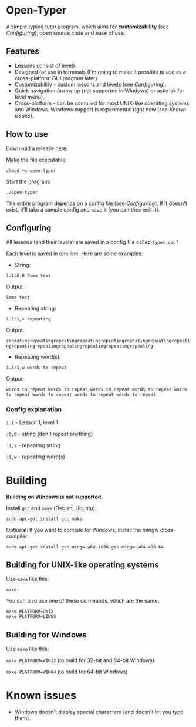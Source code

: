 # Open-Typer

A simple typing tutor program, which aims for **customizability** (see *Configuring*), open source code and ease of use.

## Features

- Lessons consist of levels
- Designed for use in terminals (I'm going to make it possible to use as a cross-platform GUI program later).
- Customizability - custom lessons and levels (see *Configuring*).
- Quick navigation (arrow up (not supported in Windows) or asterisk for level menu).
- Cross-platform - can be compiled for most UNIX-like operating systems and Windows. Windows support is experimental right now (see *Known issues*).

## How to use

Download a release [here](https://github.com/adazem009/Open-Typer/releases/latest).

Make the file executable:

`chmod +x open-typer`

Start the program:

`./open-typer`

The entire program depends on a config file (see *Configuring*). If it doesn't exist, it'll take a sample config and save it (you can then edit it).

## Configuring

All lessons (and their levels) are saved in a config file called `typer.conf`

Each level is saved in one line. Here are some examples:

- String:

`1.1:0,0 Some text`

Output:

`Some text`

- Repeating string:

`1.2:1,s repeating`

Output:

`repeatingrepeatingrepeatingrepeatingrepeatingrepeatingrepeatingrepeatingrepeatingrepeatingrepeatingrepeatingrepeatingrepeating`

- Repeating word(s):

`1.3:1,w words to repeat`

Output:

`words to repeat words to repeat words to repeat words to repeat words to repeat words to repeat words to repeat words to repeat`

### Config explanation

`1.1` - Lesson 1, level 1

`:0,0` - string (don't repeat anything)

`:1,s` - repeating string

`:1,w` - repeating word(s)

# Building 

**Building on Windows is not supported.**

Install `gcc` and `make` (Debian, Ubuntu):

`sudo apt-get install gcc make`

Optional: If you want to compile for Windows, install the mingw cross-compiler:

`sudo apt-get install gcc-mingw-w64-i686 gcc-mingw-w64-x86-64`

## Building for UNIX-like operating systems

Use `make` like this:

`make`

You can also use one of these commands, which are the same:

```
make PLATFORM=UNIX
make PLATFORM=LINUX
```

## Building for Windows

Use `make` like this:

`make PLATFORM=WIN32` (to build for 32-bit and 64-bit Windows)

`make PLATFORM=WIN64` (to build for 64-bit Windows)

# Known issues

- Windows doesn't display special characters (and doesn't let you type them).

